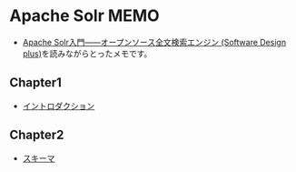 # Apache Solr MEMO

* [Apache Solr入門――オープンソース全文検索エンジン (Software Design plus)](http://amzn.asia/d/iXL1ebs)を読みながらとったメモです。

## Chapter1

* [イントロダクション](docs/Introduction.md)

## Chapter2

* [スキーマ](docs/Schema.md)